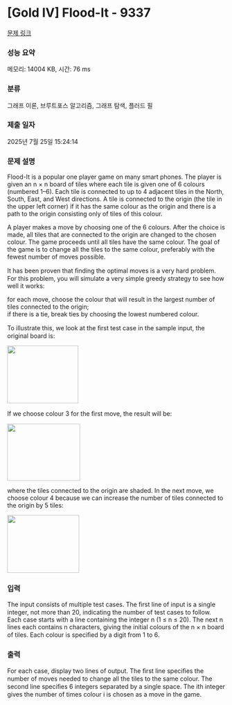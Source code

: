 # [Gold IV] Flood-It - 9337 

[문제 링크](https://www.acmicpc.net/problem/9337) 

### 성능 요약

메모리: 14004 KB, 시간: 76 ms

### 분류

그래프 이론, 브루트포스 알고리즘, 그래프 탐색, 플러드 필

### 제출 일자

2025년 7월 25일 15:24:14

### 문제 설명

<p>Flood-It is a popular one player game on many smart phones. The player is given an n × n board of tiles where each tile is given one of 6 colours (numbered 1–6). Each tile is connected to up to 4 adjacent tiles in the North, South, East, and West directions. A tile is connected to the origin (the tile in the upper left corner) if it has the same colour as the origin and there is a path to the origin consisting only of tiles of this colour.</p>

<p>A player makes a move by choosing one of the 6 colours. After the choice is made, all tiles that are connected to the origin are changed to the chosen colour. The game proceeds until all tiles have the same colour. The goal of the game is to change all the tiles to the same colour, preferably with the fewest number of moves possible.</p>

<p>It has been proven that ﬁnding the optimal moves is a very hard problem. For this problem, you will simulate a very simple greedy strategy to see how well it works:</p>

<p>for each move, choose the colour that will result in the largest number of tiles connected to the origin;<br>
if there is a tie, break ties by choosing the lowest numbered colour.</p>

<p>To illustrate this, we look at the ﬁrst test case in the sample input, the original board is:</p>

<p><img alt="" src="https://www.acmicpc.net/upload/images/floodit1.png" style="height:133px; width:164px"></p>

<p>If we choose colour 3 for the ﬁrst move, the result will be:</p>

<p><img alt="" src="https://www.acmicpc.net/upload/images/floodit2.png" style="height:131px; width:168px"></p>

<p>where the tiles connected to the origin are shaded. In the next move, we choose colour 4 because we can increase the number of tiles connected to the origin by 5 tiles:</p>

<p><img alt="" src="https://www.acmicpc.net/upload/images/floodit3.png" style="height:133px; width:166px"></p>

### 입력 

 <p>The input consists of multiple test cases. The ﬁrst line of input is a single integer, not more than 20, indicating the number of test cases to follow. Each case starts with a line containing the integer n (1 ≤ n ≤ 20). The next n lines each contains n characters, giving the initial colours of the n × n board of tiles. Each colour is speciﬁed by a digit from 1 to 6.</p>

### 출력 

 <p>For each case, display two lines of output. The ﬁrst line speciﬁes the number of moves needed to change all the tiles to the same colour. The second line speciﬁes 6 integers separated by a single space. The ith integer gives the number of times colour i is chosen as a move in the game.</p>

